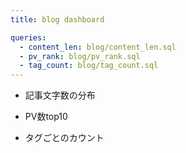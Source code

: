 ```yaml
---
title: blog dashboard

queries:
  - content_len: blog/content_len.sql
  - pv_rank: blog/pv_rank.sql
  - tag_count: blog/tag_count.sql
---
```


- 記事文字数の分布

<Histogram
    data={content_len}
    x=len_text
/>

- PV数top10

<DataTable 
    data={pv_rank.limit(10)}
/>

- タグごとのカウント

<BarChart 
    data={tag_count}
    x=created_at
    y=count
    series=tag
    title="count by tag"
/>

<LastRefreshed/>
